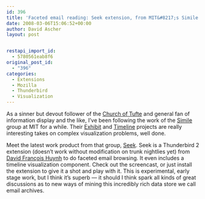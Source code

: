 ```yaml
---
id: 396
title: 'Faceted email reading: Seek extension, from MIT&#8217;s Simile group'
date: 2008-03-06T15:06:52+00:00
author: David Ascher
layout: post


restapi_import_id:
  - 5780561eab8f6
original_post_id:
  - "396"
categories:
  - Extensions
  - Mozilla
  - Thunderbird
  - Visualization
---
```

As a sinner but devout follower of the [Church of Tufte](http://www.edwardtufte.com/tufte/) and general fan of information display and the like, I&#8217;ve been following the work of the [Simile](http://simile.mit.edu/) group at MIT for a while. Their [Exhibit](http://simile.mit.edu/exhibit/) and [Timeline](http://simile.mit.edu/timeline/) projects are really interesting takes on complex visualization problems, well done.

Meet the latest work product from that group, [Seek](http://simile.mit.edu/seek/). Seek is a Thunderbird 2 extension (doesn&#8217;t work without modification on trunk nightlies yet) from [David François Huynh](http://people.csail.mit.edu/dfhuynh/) to do faceted email browsing. It even includes a timeline visualization component. Check out the screencast, or just install the extension to give it a shot and play with it. This is experimental, early stage work, but I think it&#8217;s superb &#8212; it should I think spark all kinds of great discussions as to new ways of mining this incredibly rich data store we call email archives.